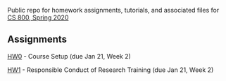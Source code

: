 Public repo for homework assignments, tutorials, and associated files for [CS 800, Spring 2020](https://www.cs.odu.edu/~mweigle/CS800-S20)

## Assignments

[HW0](HW0.md) - Course Setup (due Jan 21, Week 2) 

[HW1](HW1.md) - Responsible Conduct of Research Training (due Jan 21, Week 2)

